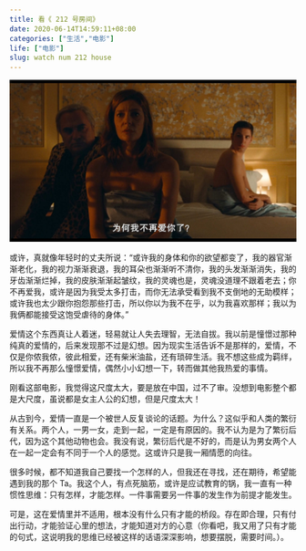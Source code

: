 ```yaml
---
title: 看《 212 号房间》
date: 2020-06-14T14:59:11+08:00
categories: ["生活","电影"]
life: ["电影"]
slug: watch num 212 house
---
```


![为何我不再爱你了？](/images/watch212house.jpg "已经生活二十年的夫妻，为什么不再相爱了？")

或许，真就像年轻时的丈夫所说：“或许我的身体和你的欲望都变了，我的器官渐渐老化，我的视力渐渐衰退，我的耳朵也渐渐听不清你，我的头发渐渐消失，我的牙齿渐渐烂掉，我的皮肤渐渐起皱纹，我的灵魂也是，灵魂没道理不跟着老去；你不再爱我，或许是因为我受太多打击，而你无法承受看到我不支倒地的无助模样；或许我也太少跟你抱怨那些打击，所以你以为我不在乎，以为我喜欢那样；我以为我俩都能接受这饱受虐待的身体。”

爱情这个东西真让人着迷，轻易就让人失去理智，无法自拔。我以前是憧憬过那种纯真的爱情的，后来发现那不过是幻想。因为现实生活告诉不是那样的，爱情，不仅是你侬我侬，彼此相爱，还有柴米油盐，还有琐碎生活。我不想这些成为羁绊，所以我不再那么憧憬爱情，偶然小小幻想一下，转而做其他我热爱的事情。

刚看这部电影，我觉得这尺度太大，要是放在中国，过不了审。没想到电影整个都是大尺度，虽说都是女主人公的幻想，但是尺度太大！

从古到今，爱情一直是一个被世人反复谈论的话题。为什么？这似乎和人类的繁衍有关系。两个人，一男一女，走到一起，一定是有原因的。我不认为是为了繁衍后代，因为这个其他动物也会。我没有说，繁衍后代是不好的，而是认为男女两个人在一起一定会有不同于一个人的感觉。这或许只是我一厢情愿的向往。

很多时候，都不知道我自己要找一个怎样的人，但我还在寻找，还在期待，希望能遇到我的那个 Ta。我这个人，有点死脑筋，或许是应试教育的锅，我一直有一种惯性思维：只有怎样，才能怎样。一件事需要另一件事的发生作为前提才能发生。

可是，这在爱情里并不适用，根本没有什么只有才能的桥段。存在即合理，只有付出行动，才能验证心里的想法，才能知道对方的心意（你看吧，我又用了只有才能的句式，这说明我的思维已经被这样的话语深深影响，想要摆脱，需要时间。）。

